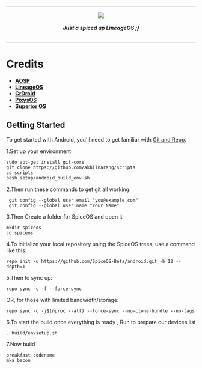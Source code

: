 <div align="center">
<hr>
<img src="https://github.com/SpiceOS/xda_template/blob/11/Banner/header.png?raw=true">
<br>
<br>
<strong><i>Just a spiced up LineageOS ;)</i></strong>
<br>
<br>
<hr>
</div>

Credits
===========
 * [**AOSP**](https://android.googlesource.com)
 * [**LineageOS**](https://github.com/LineageOS)
 * [**CrDroid**](https://github.com/crdroidandroid)
 * [**PixysOS**](https://github.com/PixysOS)
 * [**Superior OS**](https://github.com/SuperiorOS)


Getting Started
---------------

To get started with Android, you'll need to get
familiar with [Git and Repo](https://source.android.com/source/using-repo.html).

1.Set up your environment

    sudo apt-get install git-core
    git clone https://github.com/akhilnarang/scripts
    cd scripts
    bash setup/android_build_env.sh

2.Then run these commands to get git all working:

     git config --global user.email "you@example.com"
     git config --global user.name "Your Name"

3.Then Create a folder for SpiceOS and open it

    mkdir spiceos
    cd spiceos

4.To initialize your local repository using the SpiceOS trees, use a command like this:

    repo init -u https://github.com/SpiceOS-Beta/android.git -b 12 --depth=1

5.Then to sync up:

    repo sync -c -f --force-sync

OR, for those with limited bandwidth/storage:

    repo sync -c -j$(nproc --all) --force-sync --no-clone-bundle --no-tags

6.To start the build once everything is ready , Run to prepare our devices list

    . build/envsetup.sh

7.Now build

    breakfast codename
    mka bacon
